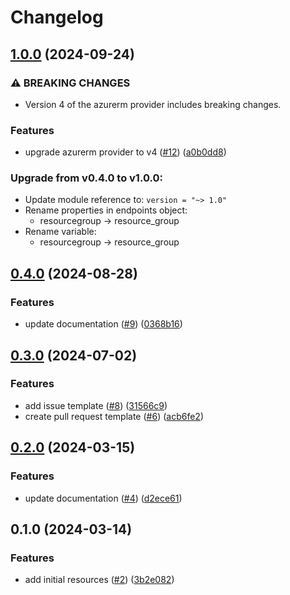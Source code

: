 # Changelog

## [1.0.0](https://github.com/CloudNationHQ/terraform-azure-pe/compare/v0.4.0...v1.0.0) (2024-09-24)


### ⚠ BREAKING CHANGES

* Version 4 of the azurerm provider includes breaking changes.

### Features

* upgrade azurerm provider to v4 ([#12](https://github.com/CloudNationHQ/terraform-azure-pe/issues/12)) ([a0b0dd8](https://github.com/CloudNationHQ/terraform-azure-pe/commit/a0b0dd85b50af9ca57d0c1de5864b70d29e1b1eb))

### Upgrade from v0.4.0 to v1.0.0:

- Update module reference to: `version = "~> 1.0"`
- Rename properties in endpoints object:
  - resourcegroup -> resource_group
- Rename variable:
  - resourcegroup -> resource_group

## [0.4.0](https://github.com/CloudNationHQ/terraform-azure-pe/compare/v0.3.0...v0.4.0) (2024-08-28)


### Features

* update documentation ([#9](https://github.com/CloudNationHQ/terraform-azure-pe/issues/9)) ([0368b16](https://github.com/CloudNationHQ/terraform-azure-pe/commit/0368b16e47f6b499109231374c0aac27bfdcf085))

## [0.3.0](https://github.com/CloudNationHQ/terraform-azure-pe/compare/v0.2.0...v0.3.0) (2024-07-02)


### Features

* add issue template ([#8](https://github.com/CloudNationHQ/terraform-azure-pe/issues/8)) ([31566c9](https://github.com/CloudNationHQ/terraform-azure-pe/commit/31566c9083662fe9f056ce7f36926cbc403dcd99))
* create pull request template ([#6](https://github.com/CloudNationHQ/terraform-azure-pe/issues/6)) ([acb6fe2](https://github.com/CloudNationHQ/terraform-azure-pe/commit/acb6fe220242bfb07d5e96069096a60431a445f2))

## [0.2.0](https://github.com/CloudNationHQ/terraform-azure-pe/compare/v0.1.0...v0.2.0) (2024-03-15)


### Features

* update documentation ([#4](https://github.com/CloudNationHQ/terraform-azure-pe/issues/4)) ([d2ece61](https://github.com/CloudNationHQ/terraform-azure-pe/commit/d2ece61eefba1b328b51787d3e6e365db0945847))

## 0.1.0 (2024-03-14)


### Features

* add initial resources ([#2](https://github.com/CloudNationHQ/terraform-azure-pe/issues/2)) ([3b2e082](https://github.com/CloudNationHQ/terraform-azure-pe/commit/3b2e0823bf64b0a32df98e84775b0c14864c7d86))
